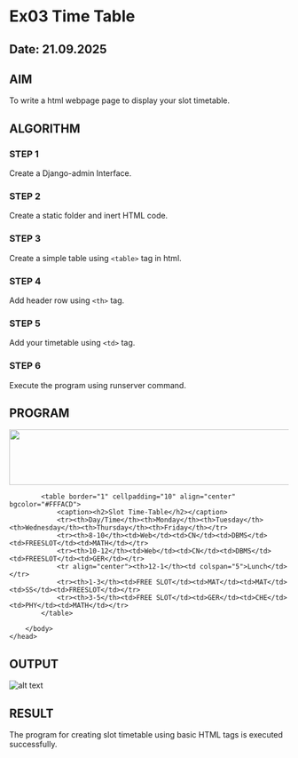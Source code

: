 # Ex03 Time Table
## Date: 21.09.2025

## AIM
To write a html webpage page to display your slot timetable.

## ALGORITHM
### STEP 1
Create a Django-admin Interface.

### STEP 2
Create a static folder and inert HTML code.

### STEP 3
Create a simple table using ```<table>``` tag in html.

### STEP 4
Add header row using ```<th>``` tag.

### STEP 5
Add your timetable using ```<td>``` tag.

### STEP 6
Execute the program using runserver command.

## PROGRAM
<html>
    <head>
        <body>
            <center>
                <image src="/static/logo.png" height="100" width="540"></image>
            </center>

            <table border="1" cellpadding="10" align="center" bgcolor="#FFFACD">
                <caption><h2>Slot Time-Table</h2></caption>
                <tr><th>Day/Time</th><th>Monday</th><th>Tuesday</th><th>Wednesday</th><th>Thursday</th><th>Friday</th></tr>
                <tr><th>8-10</th><td>Web</td><td>CN</td><td>DBMS</td><td>FREESLOT</td><td>MATH</td></tr>
                <tr><th>10-12</th><td>Web</td><td>CN</td><td>DBMS</td><td>FREESLOT</td><td>GER</td></tr>
                <tr align="center"><th>12-1</th><td colspan="5">Lunch</td></tr>
                <tr><th>1-3</th><td>FREE SLOT</td><td>MAT</td><td>MAT</td><td>SS</td><td>FREESLOT</td></tr>
                <tr><th>3-5</th><td>FREE SLOT</td><td>GER</td><td>CHE</td><td>PHY</td><td>MATH</td></tr>
            </table>

        </body>
    </head>


</html>



## OUTPUT
![alt text](<slot time tabe.png>)





## RESULT
The program for creating slot timetable using basic HTML tags is executed successfully.
